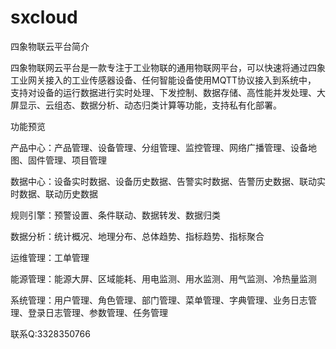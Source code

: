 # sxcloud

四象物联云平台简介

四象物联网云平台是一款专注于工业物联的通用物联网平台，可以快速将通过四象工业网关接入的工业传感器设备、任何智能设备使用MQTT协议接入到系统中， 支持对设备的运行数据进行实时处理、下发控制、数据存储、高性能并发处理、大屏显示、云组态、数据分析、动态归类计算等功能，支持私有化部署。

功能预览

产品中心：产品管理、设备管理、分组管理、监控管理、网络广播管理、设备地图、固件管理、项目管理

数据中心：设备实时数据、设备历史数据、告警实时数据、告警历史数据、联动实时数据、联动历史数据

规则引擎：预警设置、条件联动、数据转发、数据归类

数据分析：统计概况、地理分布、总体趋势、指标趋势、指标聚合

运维管理：工单管理

能源管理：能源大屏、区域能耗、用电监测、用水监测、用气监测、冷热量监测

系统管理：用户管理、角色管理、部门管理、菜单管理、字典管理、业务日志管理、登录日志管理、参数管理、任务管理


联系Q:3328350766
